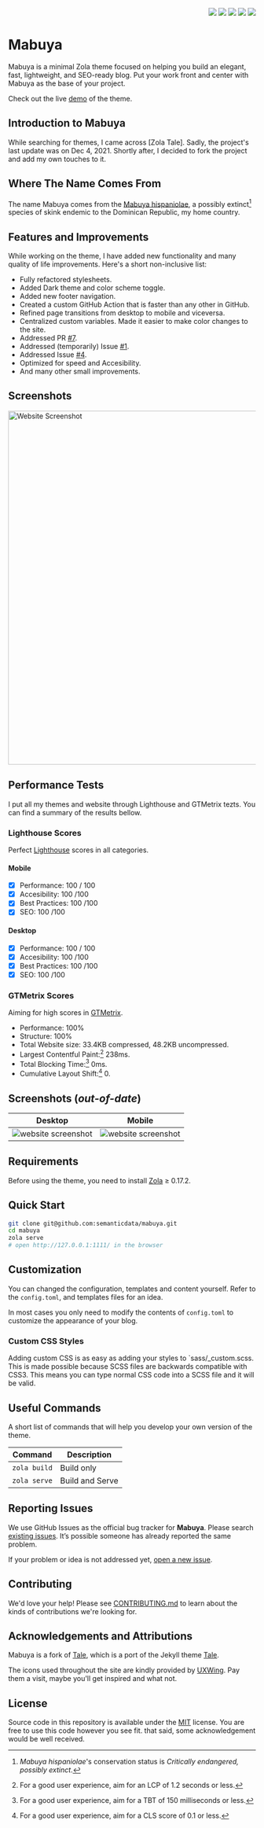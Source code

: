<p align="right">
  <img src="https://img.shields.io/github/languages/code-size/semanticdata/mabuya" />
  <img src="https://img.shields.io/github/repo-size/semanticdata/mabuya" />
  <img src="https://img.shields.io/github/commit-activity/t/semanticdata/mabuya" />
  <img src="https://img.shields.io/github/last-commit/semanticdata/mabuya" />
  <img src="https://img.shields.io/website/https/semanticdata.github.io/mabuya.svg" />
</p>

# Mabuya

Mabuya is a minimal Zola theme focused on helping you build an elegant, fast, lightweight, and SEO-ready blog. Put your work front and center with Mabuya as the base of your project.

Check out the live [demo](https://semanticdata.github.io/mabuya/) of the theme.

## Introduction to Mabuya

While searching for themes, I came across [Zola Tale]. Sadly, the project's last update was on Dec 4, 2021. Shortly after, I decided to fork the project and add my own touches to it.

## Where The Name Comes From

The name Mabuya comes from the [Mabuya hispaniolae](https://en.wikipedia.org/wiki/Mabuya_hispaniolae?useskin=vector), a possibly extinct[^1] species of skink endemic to the Dominican Republic, my home country.

## Features and Improvements 

While working on the theme, I have added new functionality and many quality of life improvements. Here's a short non-inclusive list:

- Fully refactored stylesheets.
- Added Dark theme and color scheme toggle.
- Added new footer navigation.
- Created a custom GitHub Action that is faster than any other in GitHub.
- Refined page transitions from desktop to mobile and viceversa.
- Centralized custom variables. Made it easier to make color changes to the site.
- Addressed PR [#7](https://github.com/aaranxu/tale-zola/pull/7).
- Addressed (temporarily) Issue [#1](https://github.com/aaranxu/tale-zola/issues/1).
- Addressed Issue [#4](https://github.com/aaranxu/tale-zola/issues/4).
- Optimized for speed and Accesibility.
- And many other small improvements.

## Screenshots

<img alt="Website Screenshot" src="screenshot.png" width="720px" />

## Performance Tests

I put all my themes and website through Lighthouse and GTMetrix tezts. You can find a summary of the results bellow.

### Lighthouse Scores

Perfect [Lighthouse](https://pagespeed.web.dev/) scores in all categories.

#### Mobile

- [x] Performance: 100 / 100
- [x] Accesibility: 100 /100
- [x] Best Practices: 100 /100
- [x] SEO: 100 /100

#### Desktop

- [x] Performance: 100 / 100
- [x] Accesibility: 100 /100
- [x] Best Practices: 100 /100
- [x] SEO: 100 /100

### GTMetrix Scores

Aiming for high scores in [GTMetrix](https://gtmetrix.com/).

- Performance: 100%
- Structure: 100%
- Total Website size: 33.4KB compressed, 48.2KB uncompressed.
- Largest Contentful Paint:[^2] 238ms.
- Total Blocking Time:[^3] 0ms.
- Cumulative Layout Shift:[^4] 0.

## Screenshots (*out-of-date*)

| Desktop | Mobile |
| :-----: | :----: |
| ![website screenshot](screenshots/screenshot-index-dark.png) | ![website screenshot](screenshots/screenshot-mobile.png) |

## Requirements

Before using the theme, you need to install [Zola](https://www.getzola.org/documentation/getting-started/installation/) ≥ 0.17.2.

## Quick Start

```bash
git clone git@github.com:semanticdata/mabuya.git
cd mabuya
zola serve
# open http://127.0.0.1:1111/ in the browser
```

## Customization

You can changed the configuration, templates and content yourself. Refer to the `config.toml`, and templates files for an idea.

In most cases you only need to modify the contents of `config.toml` to
customize the appearance of your blog.

### Custom CSS Styles

Adding custom CSS is as easy as adding your styles to `sass/_custom.scss. This is made possible because SCSS files are backwards compatible with CSS3. This means you can type normal CSS code into a SCSS file and it will be valid.

## Useful Commands

A short list of commands that will help you develop your own version of the theme.

| Command                    | Description                |
| -------------------------- | -------------------------- |
| `zola build`               | Build only                 |
| `zola serve`               | Build and Serve            |

## Reporting Issues

We use GitHub Issues as the official bug tracker for **Mabuya**. Please
search [existing issues](https://github.com/semanticdata/mabuya/issues). It’s
possible someone has already reported the same problem.

If your problem or idea is not addressed yet, [open a new issue](https://github.com/semanticdata/mabuya/issues/new).

## Contributing

We'd love your help! Please see [CONTRIBUTING.md](./CONTRIBUTING.md) to learn
about the kinds of contributions we're looking for.

## Acknowledgements and Attributions

Mabuya is a fork of [Tale](https://github.com/aaranxu/tale-zola), which is a port of the Jekyll theme [Tale](https://github.com/chesterhow/tale).

The icons used throughout the site are kindly provided by [UXWing](https://uxwing.com/license/). Pay them a visit, maybe you'll get inspired and what not.

## License

Source code in this repository is available under the [MIT](LICENSE) license. You are free to use this code however you see fit. that said, some acknowledgement would be well received.

[^1]: *Mabuya hispaniolae*'s conservation status is *Critically endangered, possibly extinct*.  
[^2]: For a good user experience, aim for an LCP of 1.2 seconds or less.  
[^3]: For a good user experience, aim for a TBT of 150 milliseconds or less.  
[^4]: For a good user experience, aim for a CLS score of 0.1 or less.  
